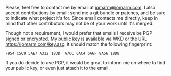 Please, feel free to contact me by email at <jomarm@jomarm.com>. I also accept
contributions by email; send me a git bundle or patches, and be sure to
indicate what project it's for. Since email contacts me directly, keep in mind
that other contributors may not be of your work until it's merged.

Though not a requirement, I would prefer that emails I receive be PGP signed
or encrypted. My public key is available via WKD or the URL
<https://jomarm.com/key.asc>. It should match the following fingerprint:

`F954 C5C9 5AE7 A312 183D  A76C 6AC4 6A6F 9A56 18D8`

If you do decide to use PGP, it would be great to inform me on where to find
your public key, or even just attach it to the email.
